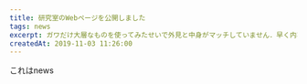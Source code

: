 ```yaml
---
title: 研究室のWebページを公開しました
tags: news
excerpt: ガワだけ大層なものを使ってみたせいで外見と中身がマッチしていません．早く内容を充実させていきたいです．
createdAt: 2019-11-03 11:26:00
---
```


これはnews
